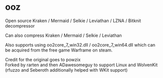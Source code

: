 # ooz
Open source Kraken / Mermaid / Selkie / Leviathan / LZNA / Bitknit decompressor

Can also compress Kraken / Mermaid / Selkie / Leviathan

Also supports using oo2core_7_win32.dll / oo2core_7_win64.dll which can be acquired from the free game Warframe on steam.

Credit for the original goes to powzix  
Forked by rarten and then ADawesomeguy to support Linux and WolvenKit (rfuzzo and Seberoth additionally helped with WKit support)
